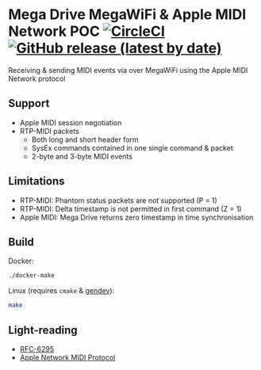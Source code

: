 # Mega Drive MegaWiFi & Apple MIDI Network POC [![CircleCI](https://circleci.com/gh/rhargreaves/mega-drive-megawifi-apple-midi.svg?style=svg)](https://circleci.com/gh/rhargreaves/mega-drive-megawifi-apple-midi) [![GitHub release (latest by date)](https://img.shields.io/github/v/release/rhargreaves/mega-drive-megawifi-apple-midi?style=plastic)](https://github.com/rhargreaves/mega-drive-megawifi-apple-midi/releases)

Receiving & sending MIDI events via over MegaWiFi using the Apple MIDI Network protocol

## Support

* Apple MIDI session negotiation
* RTP-MIDI packets
  * Both long and short header form
  * SysEx commands contained in one single command & packet
  * 2-byte and 3-byte MIDI events

## Limitations

* RTP-MIDI: Phantom status packets are not supported (P = 1)
* RTP-MIDI: Delta timestamp is not permitted in first command (Z = 1)
* Apple MIDI: Mega Drive returns zero timestamp in time synchronisation

## Build

Docker:

```sh
./docker-make
```

Linux (requires `cmake` & [gendev](https://github.com/kubilus1/gendev)):

```sh
make
```

## Light-reading

 * [RFC-6295](https://tools.ietf.org/html/rfc6295)
 * [Apple Network MIDI Protocol](https://developer.apple.com/library/archive/documentation/Audio/Conceptual/MIDINetworkDriverProtocol/MIDI/MIDI.html)
